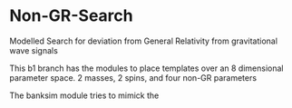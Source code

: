 # Non-GR-Search
Modelled Search for deviation from General Relativity from gravitational wave signals

This b1 branch has the modules to place templates over an 8 dimensional parameter space. 2 masses, 2 spins, and four non-GR parameters

The banksim module tries to mimick the 

